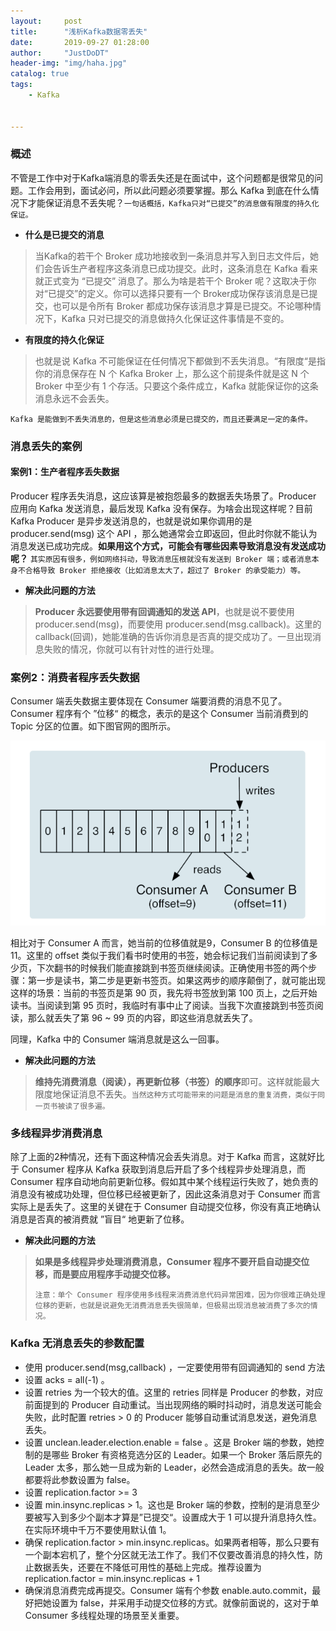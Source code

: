 ```yaml
---
layout:     post
title:      "浅析Kafka数据零丢失"
date:       2019-09-27 01:28:00
author:     "JustDoDT"
header-img: "img/haha.jpg"
catalog: true
tags:
    - Kafka


---
```




### 概述

不管是工作中对于Kafka端消息的零丢失还是在面试中，这个问题都是很常见的问题。工作会用到，面试必问，所以此问题必须要掌握。那么 Kafka 到底在什么情况下才能保证消息不丢失呢？`一句话概括，Kafka只对“已提交”的消息做有限度的持久化保证。`

- **什么是已提交的消息**

>当Kafka的若干个 Broker 成功地接收到一条消息并写入到日志文件后，她们会告诉生产者程序这条消息已成功提交。此时，这条消息在 Kafka 看来就正式变为 “已提交” 消息了。那么为啥是若干个 Broker 呢？这取决于你对“已提交”的定义。你可以选择只要有一个 Broker成功保存该消息是已提交，也可以是令所有 Broker 都成功保存该消息才算是已提交。不论哪种情况下，Kafka 只对已提交的消息做持久化保证这件事情是不变的。

- **有限度的持久化保证**

>也就是说 Kafka 不可能保证在任何情况下都做到不丢失消息。“有限度“是指你的消息保存在 N 个 Kafka Broker 上，那么这个前提条件就是这 N 个 Broker 中至少有 1 个存活。只要这个条件成立，Kafka 就能保证你的这条消息永远不会丢失。

`Kafka 是能做到不丢失消息的，但是这些消息必须是已提交的，而且还要满足一定的条件。`

### 消息丢失的案例

#### 案例1：生产者程序丢失数据

Producer 程序丢失消息，这应该算是被抱怨最多的数据丢失场景了。Producer 应用向 Kafka 发送消息，最后发现 Kafka 没有保存。为啥会出现这样呢？目前 Kafka Producer 是异步发送消息的，也就是说如果你调用的是 producer.send(msg) 这个 API ，那么她通常会立即返回，但此时你就不能认为消息发送已成功完成。**如果用这个方式，可能会有哪些因素导致消息没有发送成功呢？** `其实原因有很多，例如网络抖动，导致消息压根就没有发送到 Broker 端；或者消息本身不合格导致 Broker 拒绝接收（比如消息太大了，超过了 Broker 的承受能力）等。`

- **解决此问题的方法**

>**Producer 永远要使用带有回调通知的发送 API**，也就是说不要使用 producer.send(msg)，而要使用 producer.send(msg.callback)。这里的 callback(回调)，她能准确的告诉你消息是否真的提交成功了。一旦出现消息失败的情况，你就可以有针对性的进行处理。

### 案例2：消费者程序丢失数据

Consumer 端丢失数据主要体现在 Consumer 端要消费的消息不见了。Consumer 程序有个 ”位移“ 的概念，表示的是这个 Consumer 当前消费到的 Topic 分区的位置。如下图官网的图所示。

![Kafka](/img/Kafka/failover5.png) 

相比对于 Consumer A 而言，她当前的位移值就是9，Consumer B 的位移值是  11。这里的 offset 类似于我们看书时使用的书签，她会标记我们当前阅读到了多少页，下次翻书的时候我们能直接跳到书签页继续阅读。正确使用书签的两个步骤：第一步是读书，第二步是更新书签页。如果这两步的顺序颠倒了，就可能出现这样的场景：当前的书签页是第 90 页，我先将书签放到第 100 页上，之后开始读书。当阅读到第 95 页时，我临时有事中止了阅读。当我下次直接跳到书签页阅读，那么就丢失了第 96 ~ 99 页的内容，即这些消息就丢失了。

同理，Kafka 中的 Consumer 端消息就是这么一回事。

- **解决此问题的方法**

>**维持先消费消息（阅读），再更新位移（书签）的顺序**即可。这样就能最大限度地保证消息不丢失。`当然这种方式可能带来的问题是消息的重复消费，类似于同一页书被读了很多遍。`



### 多线程异步消费消息

除了上面的2种情况，还有下面这种情况会丢失消息。对于 Kafka 而言，这就好比于 Consumer 程序从 Kafka 获取到消息后开启了多个线程异步处理消息，而 Consumer 程序自动地向前更新位移。假如其中某个线程运行失败了，她负责的消息没有被成功处理，但位移已经被更新了，因此这条消息对于 Consumer 而言实际上是丢失了。这里的关键在于 Consumer 自动提交位移，你没有真正地确认消息是否真的被消费就 ”盲目“ 地更新了位移。

- **解决此问题的方法**

>**如果是多线程异步处理消费消息，Consumer 程序不要开启自动提交位移，而是要应用程序手动提交位移。** 
>
>`注意：单个 Consumer 程序使用多线程来消费消息代码异常困难，因为你很难正确处理位移的更新，也就是说避免无消费消息丢失很简单，但极易出现消息被消费了多次的情况。`



### Kafka 无消息丢失的参数配置

- 使用 producer.send(msg,callback) ，一定要使用带有回调通知的 send 方法
- 设置 acks = all(-1) 。
- 设置 retries 为一个较大的值。这里的 retries 同样是 Producer 的参数，对应前面提到的 Producer 自动重试。当出现网络的瞬时抖动时，消息发送可能会失败，此时配置 retries > 0 的 Producer 能够自动重试消息发送，避免消息丢失。
- 设置 unclean.leader.election.enable = false 。这是 Broker 端的参数，她控制的是哪些 Broker 有资格竞选分区的 Leader。如果一个 Broker 落后原先的 Leader 太多，那么她一旦成为新的 Leader，必然会造成消息的丢失。故一般都要将此参数设置为 false。
- 设置 replication.factor >= 3
- 设置 min.insync.replicas > 1。这也是 Broker 端的参数，控制的是消息至少要被写入到多少个副本才算是”已提交“。设置成大于 1 可以提升消息持久性。在实际环境中千万不要使用默认值 1。
- 确保 replication.factor > min.insync.replicas。如果两者相等，那么只要有一个副本宕机了，整个分区就无法工作了。我们不仅要改善消息的持久性，防止数据丢失，还要在不降低可用性的基础上完成。推荐设置为 replication.factor = min.insync.replicas + 1
- 确保消息消费完成再提交。Consumer 端有个参数 enable.auto.commit，最好把她设置为 false，并采用手动提交位移的方式。就像前面说的，这对于单 Consumer 多线程处理的场景至关重要。





















